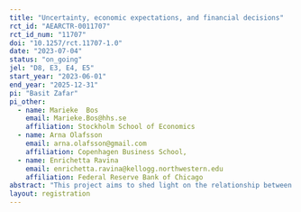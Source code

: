 ```yaml
---
title: "Uncertainty, economic expectations, and financial decisions"
rct_id: "AEARCTR-0011707"
rct_id_num: "11707"
doi: "10.1257/rct.11707-1.0"
date: "2023-07-04"
status: "on_going"
jel: "D8, E3, E4, E5"
start_year: "2023-06-01"
end_year: "2025-12-31"
pi: "Basit Zafar"
pi_other:
  - name: Marieke  Bos
    email: Marieke.Bos@hhs.se
    affiliation: Stockholm School of Economics
  - name: Arna Olafsson
    email: arna.olafsson@gmail.com
    affiliation: Copenhagen Business School,
  - name: Enrichetta Ravina
    email: enrichetta.ravina@kellogg.northwestern.edu
    affiliation: Federal Reserve Bank of Chicago
abstract: "This project aims to shed light on the relationship between households’ expectations, their understanding of the relationship between inflation and other economic variables, and their high-frequency data on financial and labor market decisions. Specifically, in the first wave we survey clients of an Icelandic Bank and link these data to high-frequency data on their financial decisions. In the survey, at the baseline, we elicit respondents’ expectations regarding inflation, income, spending, consumption, choice of mortgage type, etc., as well as how they perceive the link between inflation and other various economic variables. A randomized subset of respondents is then informed either about (1) the past and current rate of inflation; (2) the past and current rate of inflation, and the real income effects of inflation (for example, erosion of income as well as debt in the case of high inflation; implications for inflation-indexed versus non-indexed mortgages); (3) the past and current rate of inflation, and the intertemporal substitution channel in the presence of inflation; (4) the past and current rate of inflation, and both the real income effect of inflation and the intertemporal substitution effect. At the endline, respondents are re-asked about their expectations and intended plans. We then also propose to investigate the impact on actual subsequent financial decisions, using the bank data. In the second wave, to be fielded a few months later, we will ask respondents again about their intermittent spending, financial decisions, and labor market outcomes, re-test their understanding of the mechanisms linking inflation and other macro and micro-economic variables, and study the degree and the persistence of learning about them. "
layout: registration
---
```


